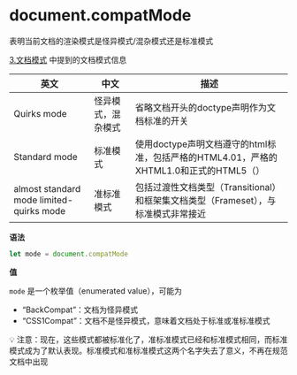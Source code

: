 # document.compatMode

表明当前文档的渲染模式是怪异模式/混杂模式还是标准模式

[3.文档模式](../../2%20HTML%E4%B8%AD%E7%9A%84JavaScript.md) 中提到的文档模式信息

| 英文 | 中文 | 描述 |
| --- | --- | --- |
| Quirks mode | 怪异模式，混杂模式 | 省略文档开头的doctype声明作为文档标准的开关 |
| Standard mode | 标准模式 | 使用doctype声明文档遵守的html标准，包括严格的HTML4.01，严格的XHTML1.0和正式的HTML5（<!DOCTYPE html>） |
| almost standard mode limited-quirks mode | 准标准模式 | 包括过渡性文档类型（Transitional）和框架集文档类型（Frameset），与标准模式非常接近 |

**语法**

```jsx
let mode = document.compatMode
```

**值**

`mode` 是一个枚举值（enumerated value），可能为

- “BackCompat”：文档为怪异模式
- “CSS1Compat”：文档不是怪异模式，意味着文档处于标准或准标准模式

<aside>
💡 注意：现在，这些模式都被标准化了，准标准模式已经和标准模式相同，而标准模式成为了默认表现。标准模式和准标准模式这两个名字失去了意义，不再在规范文档中出现

</aside>